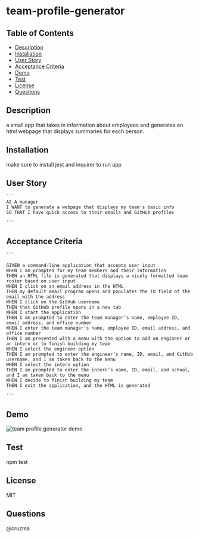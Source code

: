 # team-profile-generator
  

  ## Table of Contents
  - [Description](#description)
  - [Installation](#installation)
  - [User&nbsp;Story](#User&nbsp;Story)
  - [Acceptance&nbsp;Criteria](#Acceptance&nbsp;Criteria)
  - [Demo](#Demo)
  - [Test](#test)
  - [License](#license)
  - [Questions](#questions)

  ## Description
  a small app that takes in information about employees and generates an html webpage that displays summaries for each person.<br/>

  ## Installation
  make sure to install jest and inquirer to run app

  ## User Story
    ```
    AS A manager
    I WANT to generate a webpage that displays my team's basic info
    SO THAT I have quick access to their emails and GitHub profiles

    ```


  ## Acceptance Criteria

    ```

    GIVEN a command-line application that accepts user input
    WHEN I am prompted for my team members and their information
    THEN an HTML file is generated that displays a nicely formatted team roster based on user input
    WHEN I click on an email address in the HTML
    THEN my default email program opens and populates the TO field of the email with the address
    WHEN I click on the GitHub username
    THEN that GitHub profile opens in a new tab
    WHEN I start the application
    THEN I am prompted to enter the team manager’s name, employee ID, email address, and office number
    WHEN I enter the team manager’s name, employee ID, email address, and office number
    THEN I am presented with a menu with the option to add an engineer or an intern or to finish building my team
    WHEN I select the engineer option
    THEN I am prompted to enter the engineer’s name, ID, email, and GitHub username, and I am taken back to the menu
    WHEN I select the intern option
    THEN I am prompted to enter the intern’s name, ID, email, and school, and I am taken back to the menu
    WHEN I decide to finish building my team
    THEN I exit the application, and the HTML is generated

    ```
  ## Demo

  ![team profile generator demo](https://drive.google.com/file/d/15dufW78ClQh19wgZNg-SuK39MFGyiyai/view)

  ## Test
  npm test

  ## License
  MIT

  ## Questions
  @cruzma</br>